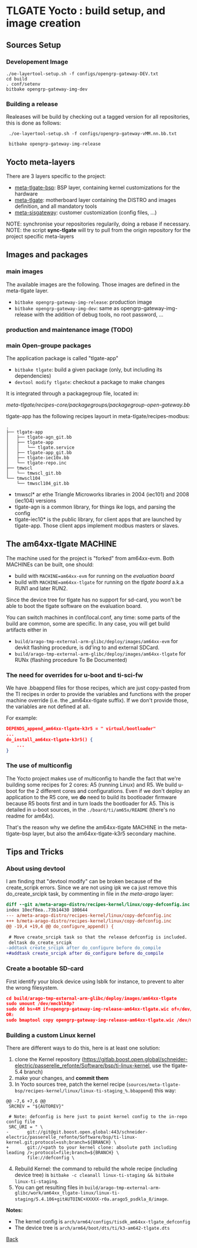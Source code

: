 # TLGATE Yocto : build setup, and image creation

## Sources Setup

### Developement Image

```
./oe-layertool-setup.sh -f configs/opengrp-gateway-DEV.txt
cd build
. conf/setenv
bitbake opengrp-gateway-img-dev
```

### Building a release

Realeases will be build by checking out a tagged version for all repositories,
this is done as follows:

```
 ./oe-layertool-setup.sh -f configs/opengrp-gateway-vMM.nn.bb.txt

 bitbake opengrp-gateway-img-release
```

## Yocto meta-layers
There are 3 layers specific to the project:
- [meta-tlgate-bsp](https://gitlab.boost.open.global/schneider-electric/passerelle_refonte/Software/bsp/meta-tlgate-bsp): BSP layer, containing kernel customizations for the hardware
- [meta-tlgate](https://gitlab.boost.open.global/schneider-electric/passerelle_refonte/Software/bsp/meta-tlgate): motherboard layer containing the DISTRO and images definition, and all mandatory tools
- [meta-sisgateway](https://gitlab.boost.open.global/schneider-electric/passerelle_refonte/Software/bsp/meta-sisgateway): customer customization (config files, ...)

NOTE: synchronise your repositories regularily, doing a rebase if necessary.
NOTE: the script **sync-tlgate** will try to pull from the origin repository for the project specific meta-layers

## Images and packages

### main images
The available images are the following. Those images are defined in the meta-tlgate layer.
- `bitbake opengrp-gateway-img-release`: production image
- `bitbake opengrp-gateway-img-dev`: same as opengrp-gateway-img-release with the addition of debug tools, no root password, ...

### production and maintenance image (TODO)


### main Open-groupe packages

The application package is called "tlgate-app"

- `bitbake tlgate`: build a given package (only, but including its dependencies)
- `devtool modify tlgate`: checkout a package to make changes

It is integrated through a packagegroup file, located in: 

*meta-tlgate/recipes-core/packagegroups/packagegroup-open-gateway.bb*

tlgate-app has the following recipes layourt in meta-tlgate/recipes-modbus:

```
.
├── tlgate-app
│   ├── tlgate-agn_git.bb
│   ├── tlgate-app
│   │   └── tlgate.service
│   ├── tlgate-app_git.bb
│   ├── tlgate-iec10x.bb
│   └── tlgate-repo.inc
├── tmwscl
│   └── tmwscl_git.bb
└── tmwscl104
    └── tmwscl104_git.bb
```

* tmwscl* ar ethe Triangle Microworks libraries in 2004 (iec101) and 2008 (iec104) versions
* tlgate-agn is a common library, for things ike logs, and parsing the config
* tlgate-iec10* is the public library, for client apps that are launched by tlgate-app. Those client apps implement modbus masters or slaves. 

## The am64xx-tlgate MACHINE

The machine used for the project is "forked" from am64xx-evm. Both MACHINEs can be built, one should:

* build with `MACHINE=am64xx-evm` for running on the *evaluation board*
* build with `MACHINE=am64xx-tlgate` for running on the *tlgate board* a.k.a RUN1 and later RUN2.

Since the device tree for tlgate has no support for sd-card, you won't be able to boot the tlgate software on the evaluation board.

You can switch machines in conf/local.conf, any time: some parts of the build are common, some are specific. In any case, you will get build artifacts either in

* `build/arago-tmp-external-arm-glibc/deploy/images/am64xx-evm`		for devkit flashing procedure, is dd'ing to and external SDCard.
* `build/arago-tmp-external-arm-glibc/deploy/images/am64xx-tlgate`	for RUNx (flashing procedure To Be Documented)

### The need for overrides for u-boot and ti-sci-fw
We have .bbappend files for those recipes, which are just copy-pasted from the TI recipes in order to provide the variables and functions with the proper machine override (i.e. the _am64xx-tlgate suffix).
If we don't provide those, the variables are not defined at all.

For example:
```json
DEPENDS_append_am64xx-tlgate-k3r5 = " virtual/bootloader"
...
do_install_am64xx-tlgate-k3r5() {
	...
}
```

### The use of multiconfig
The Yocto project makes use of multiconfig to handle the fact that we're building some recipes for 2 cores: A5 (running Linux) and R5. We build u-boot for the 2 different cores and configurations.
Even if we don't deploy an application to the R5 core, we **do** need to build its bootloader firmware because R5 boots first and in turn loads the bootloader for A5.
This is detailed in u-boot sources, in the `./board/ti/am65x/README` (there's no readme for am64x).

That's the reason why we define the am64xx-tlgate MACHINE in the meta-tlgate-bsp layer, but also the am64xx-tlgate-k3r5 secondary machine.

## Tips and Tricks

### About using devtool

I am finding that "devtool modify" can be broken because of the create_scripk errors.
Since we are not using ipk we ca just remove this do_create_srcipk task, by commenting in file in *the meta-arago* layer:
```patch
diff --git a/meta-arago-distro/recipes-kernel/linux/copy-defconfig.inc b/meta-arago-distro/recipes-kernel/linux/copy-defconfig.inc
index 10ecf8ea..73b14430 100644
--- a/meta-arago-distro/recipes-kernel/linux/copy-defconfig.inc
+++ b/meta-arago-distro/recipes-kernel/linux/copy-defconfig.inc
@@ -19,4 +19,4 @@ do_configure_append() {

 # Move create_srcipk task so that the release defconfig is included.
 deltask do_create_srcipk
-addtask create_srcipk after do_configure before do_compile
+#addtask create_srcipk after do_configure before do_compile
```

### Create a bootable SD-card
First identify your block device using lsblk for instance, to prevent to alter the wrong filesystem.

```json
cd build/arago-tmp-external-arm-glibc/deploy/images/am64xx-tlgate
sudo umount /dev/mmcblk0p?
sudo dd bs=4M if=opengrp-gateway-img-release-am64xx-tlgate.wic of=/dev/mmcblk0 status=progress && sync
OR:
sudo bmaptool copy opengrp-gateway-img-release-am64xx-tlgate.wic /dev/mmcblk0 && sync
```

### Building a custom Linux kernel
There are different ways to do this, here is at least one solution:
1) clone the Kernel repository (https://gitlab.boost.open.global/schneider-electric/passerelle_refonte/Software/bsp/ti-linux-kernel, use the tlgate-5.4 branch)
2) make your changes, and **commit them**
3) In Yocto sources tree, patch the kernel recipe (`sources/meta-tlgate-bsp/recipes-kernel/linux/linux-ti-staging_%.bbappend`) this way:
```
@@ -7,6 +7,6 @@
 SRCREV = "${AUTOREV}"
 
 # Note: defconfig is here just to point kernel config to the in-repo config file
 SRC_URI = " \
-       git://git@git.boost.open.global:443/schneider-electric/passerelle_refonte/Software/bsp/ti-linux-kernel.git;protocol=ssh;branch=${BRANCH} \
+       git://<path to your kernel clone: absolute path including leading />;protocol=file;branch=${BRANCH} \
        file://defconfig \
```
4) Rebuild Kernel: the command to rebuild the whole recipe (including device tree) is `bitbake -c cleanall linux-ti-staging && bitbake linux-ti-staging`.
5) You can get resulting files in `build/arago-tmp-external-arm-glibc/work/am64xx_tlgate-linux/linux-ti-staging/5.4.106+gitAUTOINC+XXXXX-r0a.arago5_psdkla_8/image`.

**Notes:**
- The kernel config is `arch/arm64/configs/tisdk_am64xx-tlgate_defconfig`
- The device tree is `arch/arm64/boot/dts/ti/k3-am642-tlgate.dts`

[Back](toc.md)

